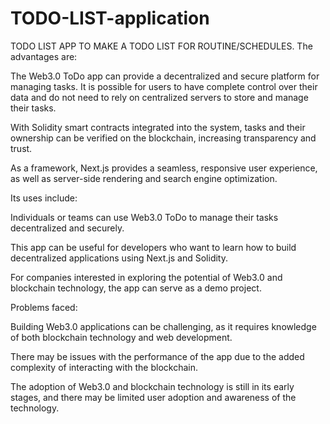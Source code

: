 # TODO-LIST-application
TODO LIST APP TO MAKE A TODO LIST FOR ROUTINE/SCHEDULES.
The advantages are:

The Web3.0 ToDo app can provide a decentralized and secure platform for managing tasks. It is possible for users to have complete control over their data and do not need to rely on centralized servers to store and manage their tasks.

With Solidity smart contracts integrated into the system, tasks and their ownership can be verified on the blockchain, increasing transparency and trust.

As a framework, Next.js provides a seamless, responsive user experience, as well as server-side rendering and search engine optimization.

Its uses include:

Individuals or teams can use Web3.0 ToDo to manage their tasks decentralized and securely.

This app can be useful for developers who want to learn how to build decentralized applications using Next.js and Solidity.

For companies interested in exploring the potential of Web3.0 and blockchain technology, the app can serve as a demo project.

Problems faced:

Building Web3.0 applications can be challenging, as it requires knowledge of both blockchain technology and web development.

There may be issues with the performance of the app due to the added complexity of interacting with the blockchain.

The adoption of Web3.0 and blockchain technology is still in its early stages, and there may be limited user adoption and awareness of the technology.
